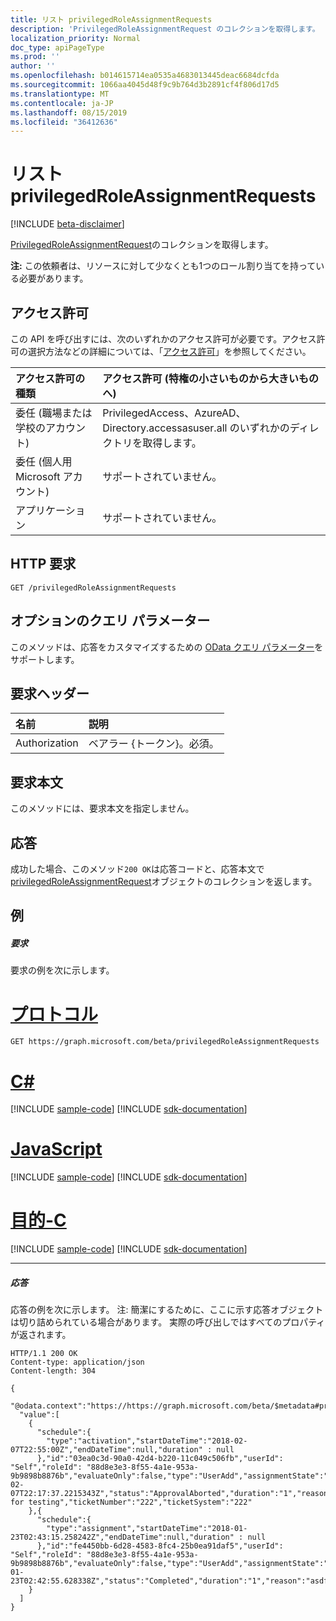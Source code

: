```yaml
---
title: リスト privilegedRoleAssignmentRequests
description: 'PrivilegedRoleAssignmentRequest のコレクションを取得します。 '
localization_priority: Normal
doc_type: apiPageType
ms.prod: ''
author: ''
ms.openlocfilehash: b014615714ea0535a4683013445deac6684dcfda
ms.sourcegitcommit: 1066aa4045d48f9c9b764d3b2891cf4f806d17d5
ms.translationtype: MT
ms.contentlocale: ja-JP
ms.lasthandoff: 08/15/2019
ms.locfileid: "36412636"
---
```

# <a name="list-privilegedroleassignmentrequests"></a>リスト privilegedRoleAssignmentRequests

[!INCLUDE [beta-disclaimer](../../includes/beta-disclaimer.md)]

[PrivilegedRoleAssignmentRequest](../resources/privilegedroleassignmentrequest.md)のコレクションを取得します。 

**注:** この依頼者は、リソースに対して少なくとも1つのロール割り当てを持っている必要があります。

## <a name="permissions"></a>アクセス許可
この API を呼び出すには、次のいずれかのアクセス許可が必要です。アクセス許可の選択方法などの詳細については、「[アクセス許可](/graph/permissions-reference)」を参照してください。

|アクセス許可の種類                        | アクセス許可 (特権の小さいものから大きいものへ)              |
|:--------------------------------------|:---------------------------------------------------------|
|委任 (職場または学校のアカウント) | PrivilegedAccess、AzureAD、Directory.accessasuser.all のいずれかのディレクトリを取得します。    |
|委任 (個人用 Microsoft アカウント) | サポートされていません。 |
|アプリケーション                            | サポートされていません。 |

## <a name="http-request"></a>HTTP 要求
<!-- { "blockType": "ignored" } -->
```http
GET /privilegedRoleAssignmentRequests
```

## <a name="optional-query-parameters"></a>オプションのクエリ パラメーター
このメソッドは、応答をカスタマイズするための [OData クエリ パラメーター](/graph/query-parameters)をサポートします。

## <a name="request-headers"></a>要求ヘッダー
| 名前      |説明|
|:----------|:----------|
| Authorization  | ベアラー {トークン}。必須。 |

## <a name="request-body"></a>要求本文
このメソッドには、要求本文を指定しません。

## <a name="response"></a>応答
成功した場合、このメソッド`200 OK`は応答コードと、応答本文で[privilegedRoleAssignmentRequest](../resources/privilegedroleassignmentrequest.md)オブジェクトのコレクションを返します。

## <a name="example"></a>例
##### <a name="request"></a>要求
要求の例を次に示します。

# <a name="httptabhttp"></a>[プロトコル](#tab/http)
<!-- {
  "blockType": "request",
  "name": "get_privilegedroleassignmentrequest"
}-->
```http
GET https://graph.microsoft.com/beta/privilegedRoleAssignmentRequests
```
# <a name="ctabcsharp"></a>[C#](#tab/csharp)
[!INCLUDE [sample-code](../includes/snippets/csharp/get-privilegedroleassignmentrequest-csharp-snippets.md)]
[!INCLUDE [sdk-documentation](../includes/snippets/snippets-sdk-documentation-link.md)]

# <a name="javascripttabjavascript"></a>[JavaScript](#tab/javascript)
[!INCLUDE [sample-code](../includes/snippets/javascript/get-privilegedroleassignmentrequest-javascript-snippets.md)]
[!INCLUDE [sdk-documentation](../includes/snippets/snippets-sdk-documentation-link.md)]

# <a name="objective-ctabobjc"></a>[目的-C](#tab/objc)
[!INCLUDE [sample-code](../includes/snippets/objc/get-privilegedroleassignmentrequest-objc-snippets.md)]
[!INCLUDE [sdk-documentation](../includes/snippets/snippets-sdk-documentation-link.md)]

---

##### <a name="response"></a>応答
応答の例を次に示します。 注: 簡潔にするために、ここに示す応答オブジェクトは切り詰められている場合があります。 実際の呼び出しではすべてのプロパティが返されます。
<!-- {
  "blockType": "response",
  "truncated": true,
  "@odata.type": "microsoft.graph.privilegedRoleAssignmentRequest",
  "isCollection": true
} -->
```http
HTTP/1.1 200 OK
Content-type: application/json
Content-length: 304

{
  "@odata.context":"https://https://graph.microsoft.com/beta/$metadata#privilegedRoleAssignmentRequests",
  "value":[
    {
      "schedule":{
        "type":"activation","startDateTime":"2018-02-07T22:55:00Z","endDateTime":null,"duration" : null
      },"id":"03ea0c3d-90a0-42d4-b220-11c049c506fb","userId": "Self","roleId": "88d8e3e3-8f55-4a1e-953a-9b9898b8876b","evaluateOnly":false,"type":"UserAdd","assignmentState":"Active","requestedDateTime":"2018-02-07T22:17:37.2215343Z","status":"ApprovalAborted","duration":"1","reason":"Activate for testing","ticketNumber":"222","ticketSystem":"222"
    },{
      "schedule":{
        "type":"assignment","startDateTime":"2018-01-23T02:43:15.258242Z","endDateTime":null,"duration" : null
      },"id":"fe4450bb-6d28-4583-8fc4-25b0ea91daf5","userId": "Self","roleId": "88d8e3e3-8f55-4a1e-953a-9b9898b8876b","evaluateOnly":false,"type":"UserAdd","assignmentState":"Active","requestedDateTime":"2018-01-23T02:42:55.628338Z","status":"Completed","duration":"1","reason":"asdf","ticketNumber":null,"ticketSystem":null
    }
  ]
}
```

<!-- uuid: 8fcb5dbc-d5aa-4681-8e31-b001d5168d79
2015-10-25 14:57:30 UTC -->
<!--
{
  "type": "#page.annotation",
  "description": "List privilegedRoleAssignmentRequest",
  "keywords": "",
  "section": "documentation",
  "tocPath": "",
  "suppressions": [
  ]
}
-->
